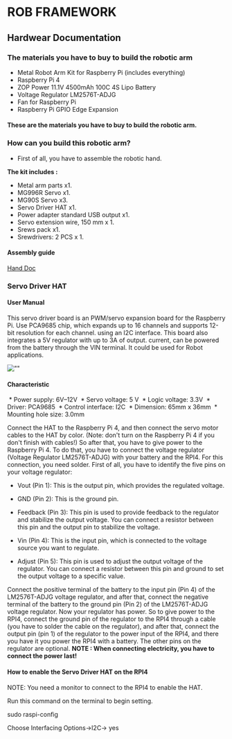 # ROB FRAMEWORK


## Hardwear Documentation


### The materials you have to buy to build the robotic arm


* Metal Robot Arm Kit for Raspberry Pi (includes everything)
* Raspberry Pi 4
* ZOP Power 11.1V 4500mAh 100C 4S Lipo Battery
* Voltage Regulator LM2576T-ADJG
* Fan for Raspberry Pi
* Raspberry Pi GPIO Edge Expansion


#### These are the materials you have to buy to build the robotic arm.


### How can you build this robotic arm?


* First of all, you have to assemble the robotic hand.


**The kit includes :**


* Metal arm parts x1.
* MG996R Servo x1.
* MG90S Servo x3.
* Servo Driver HAT x1.
* Power adapter standard USB output x1.
* Servo extension wire, 150 mm x 1.
* Srews pack x1.
* Srewdrivers: 2 PCS x 1.


#### Assembly guide
[Hand Doc](hand_doc.pdf)


### Servo Driver HAT


#### User Manual


This servo driver board is an PWM/servo expansion board for the Raspberry Pi. Use
PCA9685 chip, which expands up to 16 channels and supports 12-bit resolution for each
channel. using an I2C interface. This board also integrates a 5V regulator with up to 3A of output.
current, can be powered from the battery through the VIN terminal. It could be used for
Robot applications.


![""](/image/Screenshot_3.png)


#### Characteristic


 * Power supply: 6V–12V
 * Servo voltage: 5 V
 * Logic voltage: 3.3V
 * Driver: PCA9685
 * Control interface: I2C
 * Dimension: 65mm x 36mm
 * Mounting hole size: 3.0mm


Connect the HAT to the Raspberry Pi 4, and then connect the servo motor cables to the HAT by color.
(Note: don't turn on the Raspberry Pi 4 if you don't finish with cables!)
So after that, you have to give power to the Raspberry Pi 4. To do that, you have to connect the voltage regulator (Voltage Regulator LM2576T-ADJG) with your battery and the RPI4. For this connection, you need solder.
First of all, you have to identify the five pins on your voltage regulator:


* Vout (Pin 1): This is the output pin, which provides the regulated voltage.


* GND (Pin 2): This is the ground pin.


* Feedback (Pin 3): This pin is used to provide feedback to the regulator and stabilize the output voltage. You can connect a resistor between this pin and the output pin to stabilize the voltage.


* Vin (Pin 4): This is the input pin, which is connected to the voltage source you want to regulate.


* Adjust (Pin 5): This pin is used to adjust the output voltage of the regulator. You can connect a resistor between this pin and ground to set the output voltage to a specific value.


Connect the positive terminal of the battery to the input pin (Pin 4) of the LM2576T-ADJG voltage regulator, and after that, connect the negative terminal of the battery to the ground pin (Pin 2) of the LM2576T-ADJG voltage regulator. Now your regulator has power. So to give power to the RPI4, connect the ground pin of the regulator to the RPI4 through a cable (you have to solder the cable on the regulator), and after that, connect the output pin (pin 1) of the regulator to the power input of the RPI4, and there you have it you power the RPI4 with a battery. The other pins on the regulator are optional.
**NOTE : When connecting electricity, you have to connect the power last!**


#### How to enable the Servo Driver HAT on the RPI4
NOTE: You need a monitor to connect to the RPI4 to enable the HAT.


Run this command on the terminal to begin setting.


sudo raspi-config


Choose Interfacing Options->I2C-> yes



